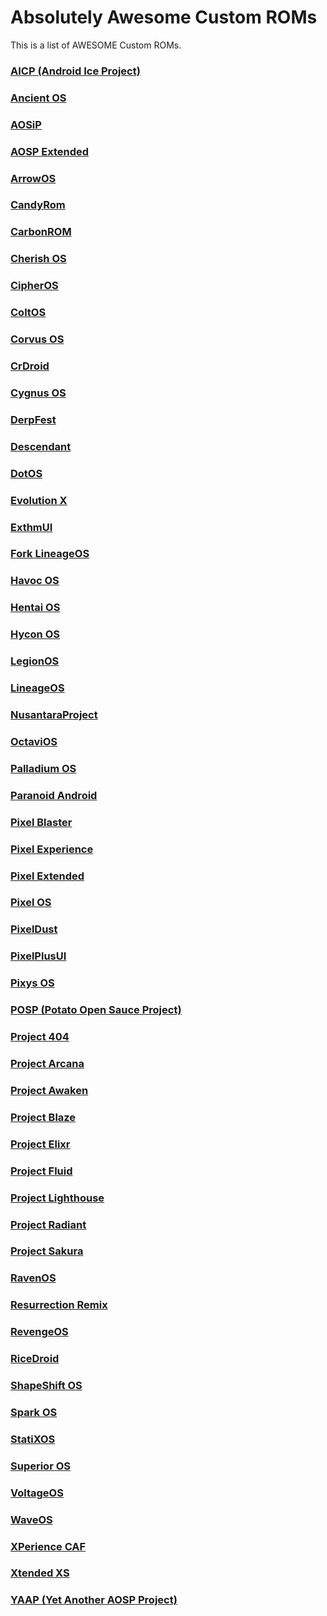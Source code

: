 # Absolutely Awesome Custom ROMs

This is a list of AWESOME Custom ROMs.

### [AICP (Android Ice Project)](https://www.aicp-rom.com/)
### [Ancient OS](https://www.ancientrom.xyz/)
### [AOSiP](https://aosip.dev/)
### [AOSP Extended](https://github.com/AospExtended)
### [ArrowOS](https://arrowos.net/)
### [CandyRom](https://candyroms.org/)
### [CarbonROM](https://carbonrom.org/)
### [Cherish OS](https://cherishos.com/)
### [CipherOS](https://cipheros.github.io/)
### [ColtOS](https://sourceforge.net/projects/coltos/)
### [Corvus OS](https://www.corvusrom.com/)
### [CrDroid](https://crdroid.net/)
### [Cygnus OS](https://cygnusos.com/)
### [DerpFest](https://derpfest.org/)
### [Descendant](https://downloads.descendant.me/)
### [DotOS](https://www.droidontime.com/)
### [Evolution X](https://evolution-x.org/)
### [ExthmUI](https://github.com/exthmui)
### [Fork LineageOS](https://github.com/ForkLineageOS)
### [Havoc OS](https://havoc-os.com/)
### [Hentai OS](https://wiki.helluvaos.com/)
### [Hycon OS](https://github.com/HyconOS)
### [LegionOS](https://sourceforge.net/projects/legionrom/)
### [LineageOS](https://lineageos.org/)
### [NusantaraProject](https://nusantararom.org/)
### [OctaviOS](https://octavi-os.com/)
### [Palladium OS](https://palladiumos.com/)
### [Paranoid Android](https://paranoidandroid.co/)
### [Pixel Blaster](https://sourceforge.net/projects/pixelblaster-os/)
### [Pixel Experience](https://download.pixelexperience.org/)
### [Pixel Extended](https://pixelextended.ninja/)
### [Pixel OS](https://pixelos.net/)
### [PixelDust](https://www.pixeldust.in/)
### [PixelPlusUI](https://ppui.site/home)
### [Pixys OS](https://pixysos.com/)
### [POSP (Potato Open Sauce Project)](https://potatoproject.co/)
### [Project 404](https://github.com/P-404)
### [Project Arcana](https://sourceforge.net/projects/project-arcana-releases/)
### [Project Awaken](https://sourceforge.net/projects/project-awaken/)
### [Project Blaze](https://www.projectblaze.live/)
### [Project Elixr](https://projectelixiros.com/home)
### [Project Fluid](https://projectfluid.org/)
### [Project Lighthouse](https://sourceforge.net/projects/project-lighthouse/)
### [Project Radiant](https://sourceforge.net/projects/projectradiant/)
### [Project Sakura](https://sourceforge.net/projects/projectsakura/)
### [RavenOS](https://raveos.com/)
### [Resurrection Remix](https://resurrectionremix.com/)
### [RevengeOS](https://revengeos.com/)
### [RiceDroid](https://github.com/RiceDroid-devices)
### [ShapeShift OS](https://sourceforge.net/projects/shapeshiftos/)
### [Spark OS](https://spark-os.live/)
### [StatiXOS](https://github.com/StatiXOS)
### [Superior OS](https://sourceforge.net/projects/superioros/)
### [VoltageOS](https://sourceforge.net/projects/voltage-os/)
### [WaveOS](https://sourceforge.net/projects/wave-os/)
### [XPerience CAF](https://sourceforge.net/projects/xperience-aosp/)
### [Xtended XS](https://project-xtended.org/)
### [YAAP (Yet Another AOSP Project)](https://yaosp.dev/)
